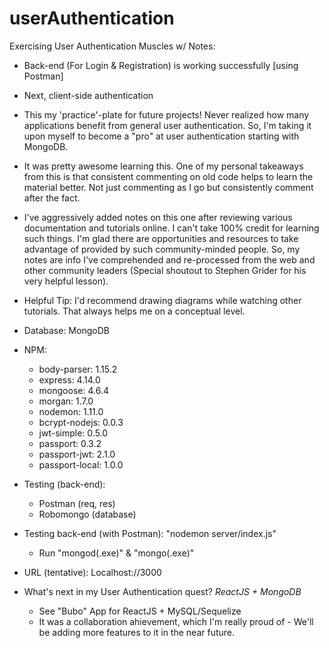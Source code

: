 # userAuthentication

Exercising User Authentication Muscles w/ Notes:
-	Back-end (For Login & Registration) is working successfully [using Postman]
-	Next, client-side authentication
-	This my 'practice'-plate for future projects! Never realized how many applications benefit from general user authentication.  So, I'm taking it upon myself to become a "pro" at user authentication starting with MongoDB.
-	It was pretty awesome learning this.  One of my personal takeaways from this is that consistent commenting on old code helps to learn the material better.  Not just commenting as I go but consistently comment after the fact.
-	I've aggressively added notes on this one after reviewing various documentation and tutorials online.  I can't take 100% credit for learning such things.  I'm glad there are opportunities and resources to take advantage of provided by such community-minded people.  So, my notes are info I've comprehended and re-processed from the web and other community leaders (Special shoutout to Stephen Grider for his very helpful lesson).
-	Helpful Tip: I'd recommend drawing diagrams while watching other tutorials.  That always helps me on a conceptual level.

- Database: MongoDB
- NPM:
	- body-parser: 1.15.2
	- express: 4.14.0
	- mongoose: 4.6.4
	- morgan: 1.7.0
	- nodemon: 1.11.0
	- bcrypt-nodejs: 0.0.3
	- jwt-simple: 0.5.0
	- passport: 0.3.2
    - passport-jwt: 2.1.0
    - passport-local: 1.0.0

- Testing (back-end): 
	- Postman (req, res)
 	- Robomongo (database)

- Testing back-end (with Postman): "nodemon server/index.js"
	- Run "mongod(.exe)" & "mongo(.exe)"

- URL (tentative): Localhost://3000

- What's next in my User Authentication quest? *ReactJS + MongoDB*
	- See "Bubo" App for ReactJS + MySQL/Sequelize
	- It was a collaboration ahievement, which I'm really proud of - We'll be adding more features to it in the near future.


